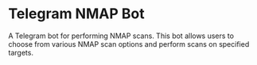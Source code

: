 # Telegram NMAP Bot

A Telegram bot for performing NMAP scans. This bot allows users to choose from various NMAP scan options and perform scans on specified targets.

